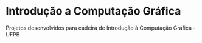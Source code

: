 # Introdução a Computação Gráfica
Projetos desenvolvidos para cadeira de Introdução à Computação Gráfica - UFPB
